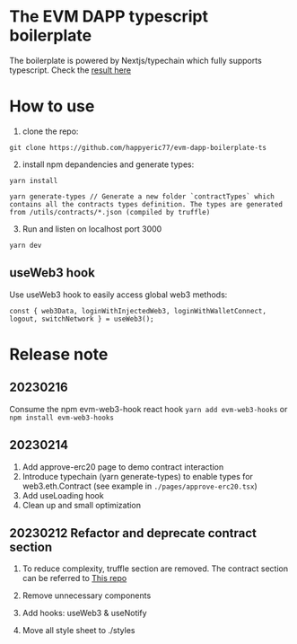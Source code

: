 # The EVM DAPP typescript boilerplate

The boilerplate is powered by Nextjs/typechain which fully supports typescript.
Check the [result here](https://evm-dapp-boilerplate-ts.vercel.app/)

# How to use

1. clone the repo:

```
git clone https://github.com/happyeric77/evm-dapp-boilerplate-ts
```

2. install npm depandencies and generate types:

```
yarn install

yarn generate-types // Generate a new folder `contractTypes` which contains all the contracts types definition. The types are generated from /utils/contracts/*.json (compiled by truffle)
```

3. Run and listen on localhost port 3000

```
yarn dev
```

## useWeb3 hook

Use useWeb3 hook to easily access global web3 methods:

```
const { web3Data, loginWithInjectedWeb3, loginWithWalletConnect, logout, switchNetwork } = useWeb3();
```

# Release note

## 20230216

Consume the npm evm-web3-hook react hook
`yarn add evm-web3-hooks` or `npm install evm-web3-hooks`

## 20230214

1. Add approve-erc20 page to demo contract interaction
2. Introduce typechain (yarn generate-types) to enable types for web3.eth.Contract (see example in `./pages/approve-erc20.tsx`)
3. Add useLoading hook
4. Clean up and small optimization

## 20230212 Refactor and deprecate contract section

1. To reduce complexity, truffle section are removed. The contract section can be referred to [This repo](git@github.com:happyeric77/truffle_ts_boilerplate.git)

2. Remove unnecessary components
3. Add hooks: useWeb3 & useNotify
4. Move all style sheet to ./styles
